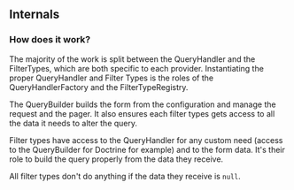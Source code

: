 ## Internals

### How does it work?

The majority of the work is split between the QueryHandler and the FilterTypes, which are both specific to each
provider. Instantiating the proper QueryHandler and Filter Types is the roles of the QueryHandlerFactory and the
FilterTypeRegistry.

The QueryBuilder builds the form from the configuration and manage the request and the pager. It also ensures each
filter types gets access to all the data it needs to alter the query.

Filter types have access to the QueryHandler for any custom need (access to the QueryBuilder for Doctrine for example)
and to the form data. It's their role to build the query properly from the data they receive.

All filter types don't do anything if the data they receive is ````null````.
